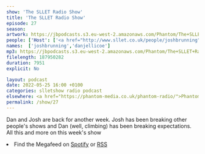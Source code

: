 ```yaml
---
show: 'The SLLET Radio Show'
title: 'The SLLET Radio Show'
episode: 27
season: 
artwork: https://jbpodcasts.s3.eu-west-2.amazonaws.com/Phantom/The+SLLET+Radio+Show/2021-09-27+-+SLLET+radio+square.png
people: ['Host': ['<a href="http://www.sllet.co.uk/people/joshbrunning">Josh Brunning</a>', '<a href="http://www.sllet.co.uk/people/danjellicoe">Dan Jellicoe</a>']]
names:  ['joshbrunning','danjellicoe']
mp3: https://jbpodcasts.s3.eu-west-2.amazonaws.com/Phantom/The+SLLET+Radio+Show/2022-05-25+-+27.mp3
filelength: 187950282
duration: 7951
explicit: No

layout: podcast
date: 2022-05-25 16:00 +0100
categories: slletshow radio podcast
elsewhere: <a href="https://phantom-media.co.uk/phantom-radio/">Phantom Media</a>
permalink: /show/27
---
```


Dan and Josh are back for another week. Josh has been breaking other people's shows and Dan (well, climbing) has been breaking expectations. All this and more on this week's show

<li>Find the Megafeed on <a href="https://open.spotify.com/show/1WGc6YCF3UfAL7E62gHLAS?si=eff5901deb8d498e">Spotify</a> or <a href="https://anchor.fm/s/849e58ac/podcast/rss">RSS</a></li>
